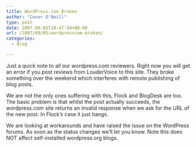 ```yaml
---
title: WordPress.com Broken
author: "Conor O'Neill"
type: post
date: 2007-09-05T20:47:54+00:00
url: /2007/09/05/wordpresscom-broken/
categories:
  - Blog

---
```

Just a quick note to all our wordpress.com reviewers. Right now you will get an error if you post reviews from LouderVoice to this site. They broke something over the weekend which interferes with remote publishing of blog posts.

We are not the only ones suffering with this, Flock and BlogDesk are too. The basic problem is that whilst the post actually succeeds, the wordpress.com site returns an invalid response when we ask for the URL of the new post. In Flock&#8217;s case it just hangs.

We are looking at workarounds and have raised the issue on the WordPress forums. As soon as the status changes we&#8217;ll let you know. Note this does NOT affect self-installed wordpress.org blogs.